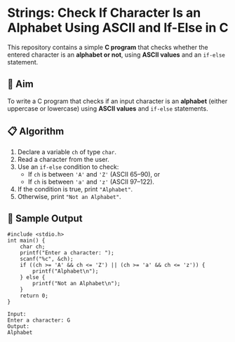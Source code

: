 # Strings: Check If Character Is an Alphabet Using ASCII and If-Else in C

This repository contains a simple **C program** that checks whether the entered character is an **alphabet or not**, using **ASCII values** and an `if-else` statement.

## 🎯 Aim

To write a C program that checks if an input character is an **alphabet** (either uppercase or lowercase) using **ASCII values** and `if-else` statements.

## 📋 Algorithm

1. Declare a variable `ch` of type `char`.
2. Read a character from the user.
3. Use an `if-else` condition to check:
   - If `ch` is between `'A'` and `'Z'` (ASCII 65–90), or
   - If `ch` is between `'a'` and `'z'` (ASCII 97–122).
4. If the condition is true, print `"Alphabet"`.
5. Otherwise, print `"Not an Alphabet"`.

## 🧾 Sample Output

```
#include <stdio.h>
int main() {
    char ch;
    printf("Enter a character: ");
    scanf("%c", &ch);
    if ((ch >= 'A' && ch <= 'Z') || (ch >= 'a' && ch <= 'z')) {
        printf("Alphabet\n");
    } else {
        printf("Not an Alphabet\n");
    }
    return 0;
}
```

```
Input:
Enter a character: G
Output:
Alphabet
```
